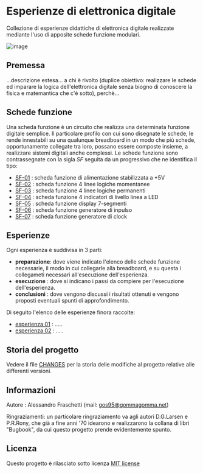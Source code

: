 # Esperienze di elettronica digitale
Collezione di esperienze didattiche di elettronica digitale realizzate mediante l'uso di apposite schede funzione modulari.

![image](images/overview.jpg)


## Premessa
...descrizione estesa... a chi è rivolto (duplice obiettivo: realizzare le schede ed imparare la logica dell'elettronica digitale senza biogno di conoscere la fisica e matemantica che c'è sotto), perchè...


## Schede funzione
Una scheda funzione è un circuito che realizza una determinata funzione digitale semplice.
Il particolare profilo con cui sono disegnate le schede, le rende innestabili su una qualunque breadboard in un modo che più schede, opportunamente collegate tra loro, possano essere composte insieme, a realizzare sistemi digitali anche complessi.
Le schede funzione sono contrassegnate con la sigla *SF* seguita da un progressivo che ne identifica il tipo:
- [SF-01](schede/sf-01/) : scheda funzione di alimentazione stabilizzata a +5V
- [SF-02](schede/sf-02/) : scheda funzione 4 linee logiche momentanee
- [SF-03](schede/sf-03/) : scheda funzione 4 linee logiche permanenti
- [SF-04](schede/sf-04/) : scheda funzione 4 indicatori di livello linea a LED
- [SF-05](schede/sf-05/) : scheda funzione display 7-segmenti
- [SF-06](schede/sf-06/) : scheda funzione generatore di inpulso
- [SF-07](schede/sf-07/) : scheda funzione generatore di clock


## Esperienze
Ogni esperienza è suddivisa in 3 parti:
- **preparazione**: dove viene indicato l'elenco delle schede funzione necessarie, il modo in cui collegarle alla breadboard, e su questa i collegameti necessari all'esecuzione dell'esperienza.
- **esecuzione** : dove si indicano i passi da compiere per l'esecuzione dell'esperienza.
- **conclusioni** : dove vengono discussi i risultati ottenuti e vengono proposti eventuali spunti di approfondimento.

Di seguito l'elenco delle esperienze finora raccolte:
- [esperienza 01](esperienze/esperienza-01.md) : .....
- [esperienza 02](esperienze/esperienza-02.md) : .....


## Storia del progetto
Vedere il file [CHANGES](CHANGES.md) per la storia delle modifiche al progetto relative alle differenti versioni.


## Informazioni
Autore : Alessandro Fraschetti (mail: [gos95@gommagomma.net](mailto:gos95@gommagomma.net))

Ringraziamenti: un particolare ringraziamento va agli autori D.G.Larsen e P.R.Rony, che già a fine anni '70 idearono e realizzarono la collana di libri "Bugbook", da cui questo progetto prende evidentemente spunto.


## Licenza
Questo progetto è rilasciato sotto licenza [MIT license](LICENSE)